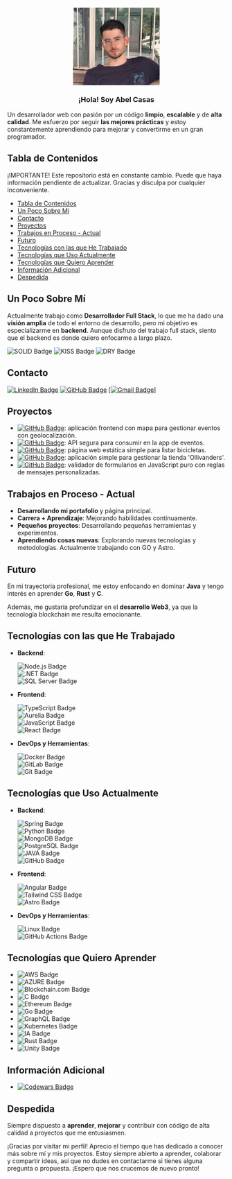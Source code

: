 <p align="center" width="300">
   <img align="center" width="200" src="./img/me.png" />
   <h3 align="center">¡Hola! Soy Abel Casas</h3>
</p>

Un desarrollador web con pasión por un código **limpio**, **escalable** y de **alta calidad**. Me esfuerzo por seguir **las mejores prácticas** y estoy constantemente aprendiendo para mejorar y convertirme en un gran programador.

## Tabla de Contenidos

¡IMPORTANTE! Este repositorio está en constante cambio. Puede que haya información pendiente de actualizar. Gracias y disculpa por cualquier inconveniente.

- [Tabla de Contenidos](#tabla-de-contenidos)
- [Un Poco Sobre Mí](#un-poco-sobre-mí)
- [Contacto](#contacto)
- [Proyectos](#proyectos)
- [Trabajos en Proceso - Actual](#trabajos-en-proceso---actual)
- [Futuro](#futuro)
- [Tecnologías con las que He Trabajado](#tecnologías-con-las-que-he-trabajado)
- [Tecnologías que Uso Actualmente](#tecnologías-que-uso-actualmente)
- [Tecnologías que Quiero Aprender](#tecnologías-que-quiero-aprender)
- [Información Adicional](#información-adicional)
- [Despedida](#despedida)

## Un Poco Sobre Mí

Actualmente trabajo como **Desarrollador Full Stack**, lo que me ha dado una **visión amplia** de todo el entorno de desarrollo, pero mi objetivo es especializarme en **backend**. Aunque disfruto del trabajo full stack, siento que el backend es donde quiero enfocarme a largo plazo.

![SOLID Badge](https://img.shields.io/badge/SOLID-green)
![KISS Badge](https://img.shields.io/badge/KISS-green)
![DRY Badge](https://img.shields.io/badge/DRY-green)

## Contacto

<!-- [![Portfolio Badge](https://img.shields.io/badge/Portfolio-white?style=flat)](mailto:acasasdev@example.com) -->
[![LinkedIn Badge](https://img.shields.io/badge/LinkedIn-0A66C2?logo=linkedin&logoColor=fff&style=flat)](www.linkedin.com/in/acasasg)
[![GitHub Badge](https://img.shields.io/badge/GitHub-181717?lowgo=github&logoColor=fff&style=flat)](https://github.com/ClearCB)
<a href="mailto:acasasdev@gmail.com">
[![Gmail Badge](https://img.shields.io/badge/Gmail-EA4335?logo=gmail&logoColor=fff&style=flat)]</a>

## Proyectos

- [![GitHub Badge](https://img.shields.io/badge/Angular-ImInApp-white)](https://github.com/ClearCB/imin-app): aplicación frontend con mapa para gestionar eventos con geolocalización.
- [![GitHub Badge](https://img.shields.io/badge/Java-ImInApi-yellow)](https://github.com/ClearCB/imin-app-api): API segura para consumir en la app de eventos.
- [![GitHub Badge](https://img.shields.io/badge/Python-RentatorBike-green)](https://github.com/ClearCB/rentator-bike): página web estática simple para listar bicicletas.
- [![GitHub Badge](https://img.shields.io/badge/Python-OllivanderFlaskApp-purple)](https://github.com/ClearCB/ollivanders-flask): aplicación simple para gestionar la tienda 'Ollivanders'.
- [![GitHub Badge](https://img.shields.io/badge/JS-FormValidator-orange)](https://github.com/ClearCB/custom-form-validator): validador de formularios en JavaScript puro con reglas de mensajes personalizadas.

## Trabajos en Proceso - Actual

- **Desarrollando mi portafolio** y página principal.
- **Carrera + Aprendizaje**: Mejorando habilidades continuamente.
- **Pequeños proyectos**: Desarrollando pequeñas herramientas y experimentos.
- **Aprendiendo cosas nuevas**: Explorando nuevas tecnologías y metodologías. Actualmente trabajando con GO y Astro.

## Futuro

En mi trayectoria profesional, me estoy enfocando en dominar **Java** y tengo interés en aprender **Go**, **Rust** y **C**.

Además, me gustaría profundizar en el **desarrollo Web3**, ya que la tecnología blockchain me resulta emocionante.

## Tecnologías con las que He Trabajado

- **Backend**:  

  ![Node.js Badge](https://img.shields.io/badge/Node.js-5FA04E?logo=nodedotjs&logoColor=fff&style=flat)  
  ![.NET Badge](https://img.shields.io/badge/.NET-512BD4?logo=dotnet&logoColor=fff&style=flat-square)  
  ![SQL Server Badge](https://img.shields.io/badge/SQLServer-4169E1?style=flat)  

- **Frontend**:  

  ![TypeScript Badge](https://img.shields.io/badge/TypeScript-3178C6?logo=typescript&logoColor=fff&style=flat)  
  ![Aurelia Badge](https://img.shields.io/badge/Aurelia-ED2B88?logo=aurelia&logoColor=fff&style=flat)  
  ![JavaScript Badge](https://img.shields.io/badge/JavaScript-F7DF1E?logo=javascript&logoColor=000&style=flat)  
  ![React Badge](https://img.shields.io/badge/React-61DAFB?logo=react&logoColor=000&style=flat)  

- **DevOps y Herramientas**:  
  
  ![Docker Badge](https://img.shields.io/badge/Docker-2496ED?logo=docker&logoColor=fff&style=flat)  
  ![GitLab Badge](https://img.shields.io/badge/GitLab-FC6D26?logo=gitlab&logoColor=fff&style=flat)  
  ![Git Badge](https://img.shields.io/badge/Git-F05032?logo=git&logoColor=fff&style=flat)  

## Tecnologías que Uso Actualmente

- **Backend**:  
  
  ![Spring Badge](https://img.shields.io/badge/Spring-000?logo=spring_creators&logoColor=fff&style=flat)  
  ![Python Badge](https://img.shields.io/badge/Python-3776AB?logo=python&logoColor=fff&style=flat)  
  ![MongoDB Badge](https://img.shields.io/badge/MongoDB-47A248?logo=mongodb&logoColor=fff&style=flat)  
  ![PostgreSQL Badge](https://img.shields.io/badge/PostgreSQL-4169E1?logo=postgresql&logoColor=fff&style=flat)  
  ![JAVA Badge](https://img.shields.io/badge/JAVA-red)  
  ![GitHub Badge](https://img.shields.io/badge/GitHub-181717?logo=github&logoColor=fff&style=flat)  

- **Frontend**:  
  
  ![Angular Badge](https://img.shields.io/badge/Angular-0F0F11?logo=angular&logoColor=fff&style=flat)  
  ![Tailwind CSS Badge](https://img.shields.io/badge/Tailwind%20CSS-06B6D4?logo=tailwindcss&logoColor=fff&style=flat)  
  ![Astro Badge](https://img.shields.io/badge/Astro-BC52EE?logo=astro&logoColor=fff&style=flat)

- **DevOps y Herramientas**:
  
  ![Linux Badge](https://img.shields.io/badge/Linux-FCC624?logo=linux&logoColor=000&style=flat)  
  ![GitHub Actions Badge](https://img.shields.io/badge/GitHub%20Actions-2088FF?logo=githubactions&logoColor=fff&style=flat)

## Tecnologías que Quiero Aprender

- ![AWS Badge](https://img.shields.io/badge/AWS-orange)  
- ![AZURE Badge](https://img.shields.io/badge/AZURE-blue)  
- ![Blockchain.com Badge](https://img.shields.io/badge/Blockchain.com-121D33?-logo=blockchaindotcom&logoColor=fff&style=flat)  
- ![C Badge](https://img.shields.io/badge/C-A8B9CC?logo=c&logoColor=fff&-style=flat)  
- ![Ethereum Badge](https://img.shields.io/badge/Ethereum-3C3C3D?logo=ethereum&-logoColor=fff&style=flat)  
- ![Go Badge](https://img.shields.io/badge/Go-00ADD8?logo=go&logoColor=fff&-style=flat)  
- ![GraphQL Badge](https://img.shields.io/badge/GraphQL-E10098?logo=graphql&-logoColor=fff&style=flat)  
- ![Kubernetes Badge](https://img.shields.io/badge/Kubernetes-326CE5?-logo=kubernetes&logoColor=fff&style=flat)  
- ![IA Badge](https://img.shields.io/badge/IA-develop-blue)  
- ![Rust Badge](https://img.shields.io/badge/Rust-000?logo=rust&logoColor=fff&-style=flat)  
- ![Unity Badge](https://img.shields.io/badge/Unity-FFF?logo=unity&logoColor=000&style=flat)

## Información Adicional

- [![Codewars Badge](https://img.shields.io/badge/Codewars-B1361E?logo=codewars&logoColor=fff&style=flat)](https://www.codewars.com)

## Despedida  

Siempre dispuesto a **aprender**, **mejorar** y contribuir con código de alta calidad a proyectos que me entusiasmen.

¡Gracias por visitar mi perfil! Aprecio el tiempo que has dedicado a conocer más sobre mí y mis proyectos. Estoy siempre abierto a aprender, colaborar y compartir ideas, así que no dudes en contactarme si tienes alguna pregunta o propuesta. ¡Espero que nos crucemos de nuevo pronto!
